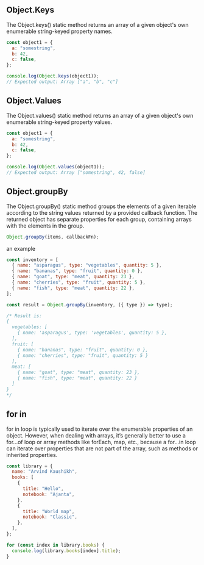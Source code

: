 ## Object.Keys

The Object.keys() static method returns an array of a given object's own enumerable string-keyed property names.

```js
const object1 = {
  a: "somestring",
  b: 42,
  c: false,
};

console.log(Object.keys(object1));
// Expected output: Array ["a", "b", "c"]
```

## Object.Values

The Object.values() static method returns an array of a given object's own enumerable string-keyed property values.

```js
const object1 = {
  a: "somestring",
  b: 42,
  c: false,
};

console.log(Object.values(object1));
// Expected output: Array ["somestring", 42, false]
```

## Object.groupBy

The Object.groupBy() static method groups the elements of a given iterable according to the string values returned by a provided callback function. The returned object has separate properties for each group, containing arrays with the elements in the group.

```js
Object.groupBy(items, callbackFn);
```

an example

```js
const inventory = [
  { name: "asparagus", type: "vegetables", quantity: 5 },
  { name: "bananas", type: "fruit", quantity: 0 },
  { name: "goat", type: "meat", quantity: 23 },
  { name: "cherries", type: "fruit", quantity: 5 },
  { name: "fish", type: "meat", quantity: 22 },
];

const result = Object.groupBy(inventory, ({ type }) => type);

/* Result is:
{
  vegetables: [
    { name: 'asparagus', type: 'vegetables', quantity: 5 },
  ],
  fruit: [
    { name: "bananas", type: "fruit", quantity: 0 },
    { name: "cherries", type: "fruit", quantity: 5 }
  ],
  meat: [
    { name: "goat", type: "meat", quantity: 23 },
    { name: "fish", type: "meat", quantity: 22 }
  ]
}
*/
```

## for in

for in loop is typically used to iterate over the enumerable properties of an object. However, when dealing with arrays, it’s generally better to use a for...of loop or array methods like forEach, map, etc., because a for...in loop can iterate over properties that are not part of the array, such as methods or inherited properties.

```js
const library = {
  name: "Arvind Kaushikh",
  books: [
    {
      title: "Hello",
      notebook: "Ajanta",
    },
    {
      title: "World map",
      notebook: "Classic",
    },
  ],
};

for (const index in library.books) {
  console.log(library.books[index].title);
}
```
